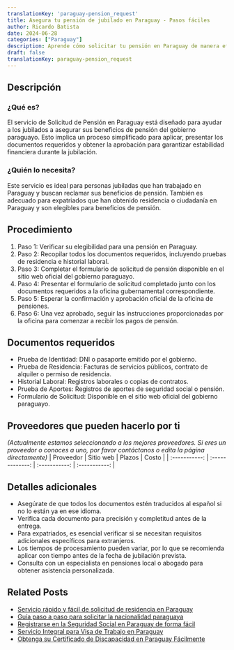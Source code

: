 ```yaml
---
translationKey: 'paraguay-pension_request'
title: Asegura tu pensión de jubilado en Paraguay - Pasos fáciles
author: Ricardo Batista
date: 2024-06-28
categories: ["Paraguay"]
description: Aprende cómo solicitar tu pensión en Paraguay de manera eficiente con nuestra guía detallada. Incluye procedimiento paso a paso y lista de documentos.
draft: false
translationKey: paraguay-pension_request
---
```


## Descripción
### ¿Qué es?
El servicio de Solicitud de Pensión en Paraguay está diseñado para ayudar a los jubilados a asegurar sus beneficios de pensión del gobierno paraguayo. Esto implica un proceso simplificado para aplicar, presentar los documentos requeridos y obtener la aprobación para garantizar estabilidad financiera durante la jubilación.

### ¿Quién lo necesita?
Este servicio es ideal para personas jubiladas que han trabajado en Paraguay y buscan reclamar sus beneficios de pensión. También es adecuado para expatriados que han obtenido residencia o ciudadanía en Paraguay y son elegibles para beneficios de pensión.

## Procedimiento

1. Paso 1: Verificar su elegibilidad para una pensión en Paraguay.
2. Paso 2: Recopilar todos los documentos requeridos, incluyendo pruebas de residencia e historial laboral.
3. Paso 3: Completar el formulario de solicitud de pensión disponible en el sitio web oficial del gobierno paraguayo.
4. Paso 4: Presentar el formulario de solicitud completado junto con los documentos requeridos a la oficina gubernamental correspondiente.
5. Paso 5: Esperar la confirmación y aprobación oficial de la oficina de pensiones.
6. Paso 6: Una vez aprobado, seguir las instrucciones proporcionadas por la oficina para comenzar a recibir los pagos de pensión.

## Documentos requeridos

- Prueba de Identidad: DNI o pasaporte emitido por el gobierno.
- Prueba de Residencia: Facturas de servicios públicos, contrato de alquiler o permiso de residencia.
- Historial Laboral: Registros laborales o copias de contratos.
- Prueba de Aportes: Registros de aportes de seguridad social o pensión.
- Formulario de Solicitud: Disponible en el sitio web oficial del gobierno paraguayo.

## Proveedores que pueden hacerlo por ti
_(Actualmente estamos seleccionando a los mejores proveedores. Si eres un proveedor o conoces a uno, por favor contáctanos o edita la página directamente)_
| Proveedor      |     Sitio web     |     Plazos    |       Costo      |
| :-----------: | :-------------: |  :-----------: | :-----------: |

## Detalles adicionales

- Asegúrate de que todos los documentos estén traducidos al español si no lo están ya en ese idioma.
- Verifica cada documento para precisión y completitud antes de la entrega.
- Para expatriados, es esencial verificar si se necesitan requisitos adicionales específicos para extranjeros.
- Los tiempos de procesamiento pueden variar, por lo que se recomienda aplicar con tiempo antes de la fecha de jubilación prevista.
- Consulta con un especialista en pensiones local o abogado para obtener asistencia personalizada.


## Related Posts

- [Servicio rápido y fácil de solicitud de residencia en Paraguay](https://tramitit.com/es/guides/paraguay/solicitud_de_residencia/)
- [Guía paso a paso para solicitar la nacionalidad paraguaya](https://tramitit.com/es/guides/paraguay/solicitud_de_nacionalidad/)
- [Registrarse en la Seguridad Social en Paraguay de forma fácil](https://tramitit.com/es/guides/paraguay/inscripción_en_la_seguridad_social/)
- [Servicio Integral para Visa de Trabajo en Paraguay](https://tramitit.com/es/guides/paraguay/solicitud_de_visa_de_trabajo/)
- [Obtenga su Certificado de Discapacidad en Paraguay Fácilmente](https://tramitit.com/es/guides/paraguay/certificado_de_discapacidad/)